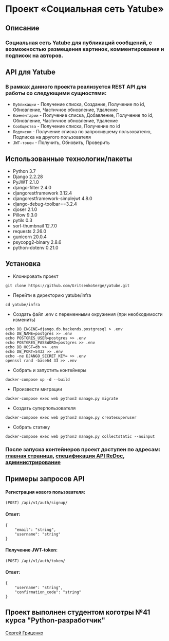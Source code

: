 # Проект «Социальная сеть Yatube»
## Описание
### Социальная сеть Yatube для публикаций сообщений, с возможностью размещения картинок, комментирования и подписок на авторов.

## API для Yatube
### В рамках данного проекта реализуется REST API для работы со следующими сущностями:
* `Публикации` - Получение списка, Создание, Получение по id, Обновление, Частичное обновление, Удаление
* `Комментарии` - Получение списка, Добавление, Получение по id, Обновление, Частичное обновление, Удаление
* `Сообщества` - Получение списка, Получение по id
* `Подписки` - Получение списка по запросившему пользователю, Подписка на другого пользователя
* `JWT-токен` - Получить, Обновить, Проверить

## Использованные технологии/пакеты
* Python 3.7
* Django 2.2.28
* PyJWT 2.1.0
* django-filter 2.4.0
* djangorestframework 3.12.4
* djangorestframework-simplejwt 4.8.0
* django-debug-toolbar==3.2.4
* djoser 2.1.0
* Pillow 9.3.0
* pytils 0.3
* sorl-thumbnail 12.7.0
* requests 2.26.0
* gunicorn 20.0.4
* psycopg2-binary 2.8.6
* python-dotenv 0.21.0
## Установка
* Клонировать проект
```
git clone https://github.com/GritsenkoSerge/yatube.git
```
* Перейти в директорию yatube/infra
```
cd yatube/infra
```
* Создать файл .env с переменными окружения (при необходимости изменить)
```
echo DB_ENGINE=django.db.backends.postgresql > .env
echo DB_NAME=postgres >> .env
echo POSTGRES_USER=postgres >> .env
echo POSTGRES_PASSWORD=postgres >> .env
echo DB_HOST=db >> .env
echo DB_PORT=5432 >> .env
echo -ne DJANGO_SECRET_KEY= >> .env
openssl rand -base64 33 >> .env
```
* Собрать и запустить контейнеры 
```
docker-compose up -d --build
```
* Произвести миграции
```
docker-compose exec web python3 manage.py migrate
```
* Создать суперпользователя
```
docker-compose exec web python3 manage.py createsuperuser
```
* Собрать статику
```
docker-compose exec web python3 manage.py collectstatic --noinput
```
### После запуска контейнеров проект доступен по адресам: [главная страница](http://localhost/), [спецификация API ReDoc](http://localhost/api/redoc/), [администрирование](http://localhost/admin/)

## Примеры запросов API
#### Регистрация нового пользователя:
```
(POST) /api/v1/auth/signup/
```
#### Ответ:
```
{ 
    "email": "string",
    "username": "string"
}
```
#### Получение JWT-token:
```
(POST) /api/v1/auth/token/
```
#### Ответ:
```
{
    "username": "string",
    "confirmation_code": "string"
}
```

## Проект выполнен студентом коготры №41 курса "Python-разработчик"
[Сергей Гриценко](https://github.com/GritsenkoSerge/)
